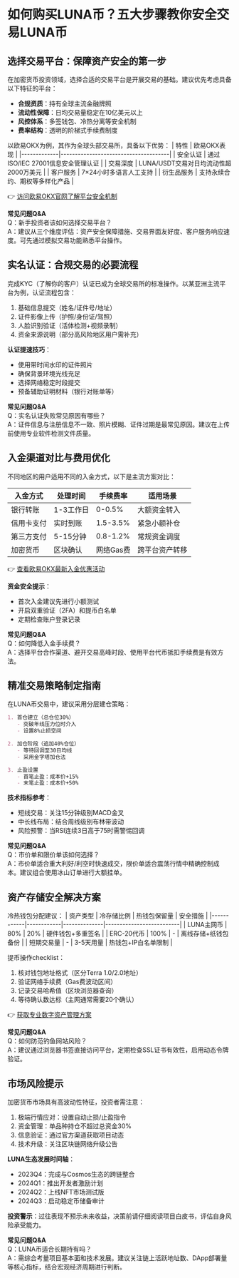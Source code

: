 # 如何购买LUNA币？五大步骤教你安全交易LUNA币

## 选择交易平台：保障资产安全的第一步

在加密货币投资领域，选择合适的交易平台是开展交易的基础。建议优先考虑具备以下特征的平台：
- **合规资质**：持有全球主流金融牌照
- **流动性保障**：日均交易量稳定在10亿美元以上
- **风控体系**：多签钱包、冷热分离等安全机制
- **费率结构**：透明的阶梯式手续费制度

以欧易OKX为例，其作为全球头部交易所，具备以下优势：
| 特性        | 欧易OKX表现                          |
|-------------|--------------------------------------|
| 安全认证    | 通过ISO/IEC 27001信息安全管理认证    |
| 交易深度    | LUNA/USDT交易对日均流动性超2000万美元 |
| 客户服务    | 7×24小时多语言人工支持               |
| 衍生品服务  | 支持永续合约、期权等多样化产品        |

👉 [访问欧易OKX官网了解平台安全机制](https://bit.ly/okx_welcome)

**常见问题Q&A**  
Q：新手投资者该如何选择交易平台？  
A：建议从三个维度评估：资产安全保障措施、交易界面友好度、客户服务响应速度。可先通过模拟交易功能熟悉平台操作。

## 实名认证：合规交易的必要流程

完成KYC（了解你的客户）认证已成为全球交易所的标准操作。以某亚洲主流平台为例，认证流程包含：
1. 基础信息提交（姓名/证件号/地址）
2. 证件影像上传（护照/身份证/驾照）
3. 人脸识别验证（活体检测+视频录制）
4. 资金来源说明（部分高风险地区用户需补充）

**认证提速技巧**：
- 使用带时间水印的证件照片
- 确保背景环境光线充足
- 选择网络稳定时段提交
- 预备辅助证明材料（银行对账单等）

**常见问题Q&A**  
Q：实名认证失败常见原因有哪些？  
A：证件信息与注册信息不一致、照片模糊、证件过期是最常见原因。建议在上传前使用专业软件检测文件质量。

## 入金渠道对比与费用优化

不同地区的用户适用不同的入金方式，以下是主流方案对比：

| 入金方式   | 处理时间 | 手续费率 | 适用场景               |
|------------|----------|----------|------------------------|
| 银行转账   | 1-3工作日| 0-0.5%   | 大额资金转入           |
| 信用卡支付 | 实时到账 | 1.5-3.5% | 紧急小额补仓           |
| 第三方支付 | 5-15分钟 | 0.8-1.2% | 常规资金调度           |
| 加密货币   | 区块确认 | 网络Gas费 | 跨平台资产转移         |

👉 [查看欧易OKX最新入金优惠活动](https://bit.ly/okx_welcome)

**资金安全提示**：  
- 首次入金建议先进行小额测试
- 开启双重验证（2FA）和提币白名单
- 定期检查账户登录记录

**常见问题Q&A**  
Q：如何降低入金手续费？  
A：选择平台合作渠道、避开交易高峰时段、使用平台代币抵扣手续费是有效方法。

## 精准交易策略制定指南

在LUNA币交易中，建议采用分层建仓策略：
```markdown
1. 首仓建立（总仓位30%）
   - 突破年线压力位时介入
   - 设置8%止损空间

2. 加仓阶段（追加40%仓位）
   - 等待回调至30日均线
   - 采用金字塔加仓法

3. 止盈设置
   - 首笔止盈：成本价+15%
   - 末笔止盈：成本价+50%
```

**技术指标参考**：
- 短线交易：关注15分钟级别MACD金叉
- 中长线布局：结合周线级别布林带波动
- 风险预警：当RSI连续3日高于75时需警惕回调

**常见问题Q&A**  
Q：市价单和限价单该如何选择？  
A：市价单适合重大利好/利空时快速成交，限价单适合震荡行情中精确控制成本。建议组合使用冰山订单进行大额挂单。

## 资产存储安全解决方案

冷热钱包分配建议：
| 资产类型   | 冷存储比例 | 热钱包保留量 | 安全措施                 |
|------------|------------|--------------|--------------------------|
| LUNA主网币 | 80%        | 20%          | 硬件钱包+多重签名        |
| ERC-20代币 | 100%       | -            | 离线存储+纸钱包备份      |
| 短期交易量 | -          | 3-5天用量    | 热钱包+IP白名单限制      |

提币操作checklist：
1. 核对钱包地址格式（区分Terra 1.0/2.0地址）
2. 验证网络手续费（Gas费波动区间）
3. 记录交易哈希值（区块浏览器查询）
4. 等待确认数达标（主网通常需要20个确认）

👉 [获取专业数字资产管理方案](https://bit.ly/okx_welcome)

**常见问题Q&A**  
Q：如何防范钓鱼网站风险？  
A：建议通过浏览器书签直接访问平台，定期检查SSL证书有效性，启用动态令牌验证。

## 市场风险提示

加密货币市场具有高波动性特征，投资者需注意：
1. 极端行情应对：设置自动止损/止盈指令
2. 资金管理：单品种持仓不超过总资金30%
3. 信息验证：通过官方渠道获取项目动态
4. 技术升级：关注区块链网络升级公告

**LUNA生态发展时间轴**：
- 2023Q4：完成与Cosmos生态的跨链整合
- 2024Q1：推出开发者激励计划
- 2024Q2：上线NFT市场测试版
- 2024Q3：启动稳定币储备审计

**投资警示**：过往表现不预示未来收益，决策前请仔细阅读项目白皮书，评估自身风险承受能力。

**常见问题Q&A**  
Q：LUNA币适合长期持有吗？  
A：需综合考量项目基本面和技术发展。建议关注链上活跃地址数、DApp部署量等核心指标，结合宏观经济周期进行判断。